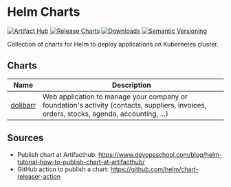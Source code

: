 # Helm Charts

[![Artifact Hub](https://img.shields.io/endpoint?url=https://artifacthub.io/badge/repository/soerenmetje)](https://artifacthub.io/packages/search?repo=soerenmetje)
[![Release Charts](https://github.com/soerenmetje/helm-charts/actions/workflows/release.yml/badge.svg)](https://github.com/soerenmetje/helm-charts/actions/workflows/release.yml)
[![Downloads](https://img.shields.io/github/downloads/soerenmetje/helm-charts/total?label=Downloads)](https://somsubhra.github.io/github-release-stats/?username=soerenmetje&repository=helm-charts)
[![Semantic Versioning](https://img.shields.io/badge/Semantic%20Versioning-2.0.0-yellow.svg?logo=semver)](https://semver.org/)


Collection of charts for Helm to deploy applications on Kubernetes cluster.

## Charts

| Name                                  | Description                                                                                                                              |
|---------------------------------------|------------------------------------------------------------------------------------------------------------------------------------------|
| [dolibarr](charts/dolibarr/README.md) | Web application to manage your company or foundation's activity (contacts, suppliers, invoices, orders, stocks, agenda, accounting, ...) |


## Sources
- Publish chart at Artifacthub: https://www.devopsschool.com/blog/helm-tutorial-how-to-publish-chart-at-artifacthub/
- GitHub action to publish a chart: https://github.com/helm/chart-releaser-action